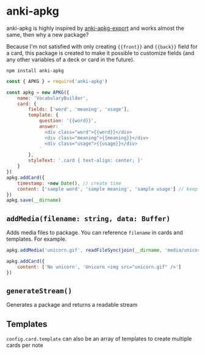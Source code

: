 # anki-apkg

anki-apkg is highly inspired by [anki-apkg-export](https://github.com/repeat-space/anki-apkg-export/) and works almost the same, then why a new package?

Because I'm not satisfied with only creating `{{front}}` and `{{back}}` field for a card, this package is created to make it possible to customize fields (and any other variables of a deck or card in the future).

```
npm install anki-apkg
```

```js
const { APKG } = require('anki-apkg')

const apkg = new APKG({
    name: 'VocabularyBuilder',
    card: {
        fields: ['word', 'meaning', 'usage'],
        template: {
            question: '{{word}}',
            answer: `
              <div class="word">{{word}}</div>
              <div class="meaning">{{meaning}}</div>
              <div class="usage">{{usage}}</div>
            `
        },
        styleText: '.card { text-align: center; }'
    }
})
apkg.addCard({
    timestamp: +new Date(), // create time
    content: ['sample word', 'sample meaning', 'sample usage'] // keep the order same as `fields` defined above
})
apkg.save(__dirname)
```

## `addMedia(filename: string, data: Buffer)`
Adds media files to package. You can reference `filename` in cards and templates. For example.
```js
apkg.addMedia('unicorn.gif', readFileSync(join(__dirname, 'media/unicorn.gif')))

apkg.addCard({
    content: ['No unicorn', 'Unicorn <img src="unicorn.gif" />']
})
```

## `generateStream()`
Generates a package and returns a readable stream

## Templates
`config.card.template` can also be an array of templates to create multiple cards per note
